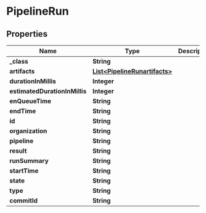 

# PipelineRun

## Properties

Name | Type | Description | Notes
------------ | ------------- | ------------- | -------------
**_class** | **String** |  |  [optional]
**artifacts** | [**List&lt;PipelineRunartifacts&gt;**](PipelineRunartifacts.md) |  |  [optional]
**durationInMillis** | **Integer** |  |  [optional]
**estimatedDurationInMillis** | **Integer** |  |  [optional]
**enQueueTime** | **String** |  |  [optional]
**endTime** | **String** |  |  [optional]
**id** | **String** |  |  [optional]
**organization** | **String** |  |  [optional]
**pipeline** | **String** |  |  [optional]
**result** | **String** |  |  [optional]
**runSummary** | **String** |  |  [optional]
**startTime** | **String** |  |  [optional]
**state** | **String** |  |  [optional]
**type** | **String** |  |  [optional]
**commitId** | **String** |  |  [optional]




